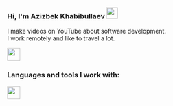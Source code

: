 ### Hi, I'm Azizbek Khabibullaev <img src="https://media.giphy.com/media/hvRJCLFzcasrR4ia7z/giphy.gif" width="27px">

I make videos on YouTube about software development. <br />
I work remotely and like to travel a lot.

<a href="https://www.youtube.com/azizbekkhabibullaev">
  <img src="https://www.freeiconspng.com/thumbs/youtube-logo-png/hd-youtube-logo-png-transparent-background-20.png" width="30px">
</a>

<br />

### Languages and tools I work with:

<code><img src="https://www.freeiconspng.com/thumbs/youtube-logo-png/hd-youtube-logo-png-transparent-background-20.png" width="30px"></code>
